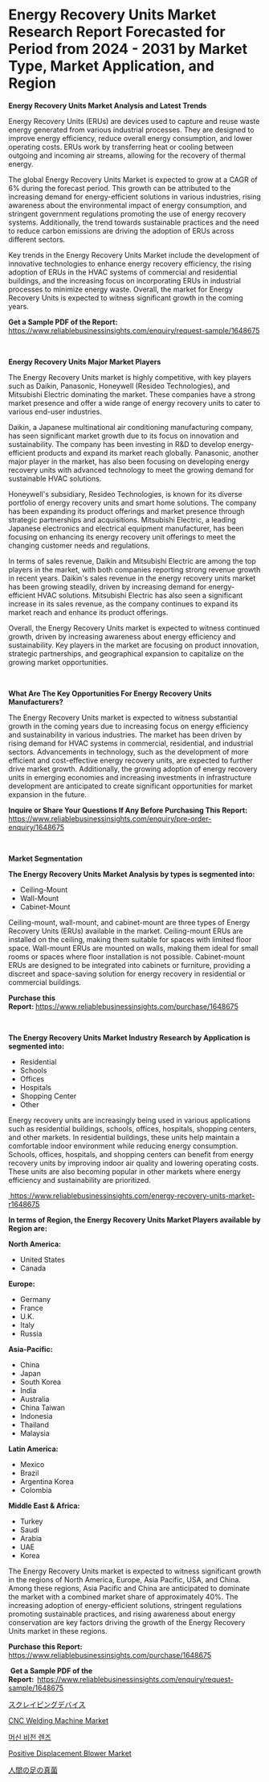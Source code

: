 <p><h1>Energy Recovery Units Market Research Report Forecasted for Period from 2024 -  2031 by Market Type, Market Application, and Region</h1></p><p><strong>Energy Recovery Units Market Analysis and Latest Trends</strong></p>
<p><p>Energy Recovery Units (ERUs) are devices used to capture and reuse waste energy generated from various industrial processes. They are designed to improve energy efficiency, reduce overall energy consumption, and lower operating costs. ERUs work by transferring heat or cooling between outgoing and incoming air streams, allowing for the recovery of thermal energy.</p><p>The global Energy Recovery Units Market is expected to grow at a CAGR of 6% during the forecast period. This growth can be attributed to the increasing demand for energy-efficient solutions in various industries, rising awareness about the environmental impact of energy consumption, and stringent government regulations promoting the use of energy recovery systems. Additionally, the trend towards sustainable practices and the need to reduce carbon emissions are driving the adoption of ERUs across different sectors.</p><p>Key trends in the Energy Recovery Units Market include the development of innovative technologies to enhance energy recovery efficiency, the rising adoption of ERUs in the HVAC systems of commercial and residential buildings, and the increasing focus on incorporating ERUs in industrial processes to minimize energy waste. Overall, the market for Energy Recovery Units is expected to witness significant growth in the coming years.</p></p>
<p><strong>Get a Sample PDF of the Report:&nbsp;</strong> <a href="https://www.reliablebusinessinsights.com/enquiry/request-sample/1648675">https://www.reliablebusinessinsights.com/enquiry/request-sample/1648675</a></p>
<p>&nbsp;</p>
<p><strong>Energy Recovery Units Major Market Players</strong></p>
<p><p>The Energy Recovery Units market is highly competitive, with key players such as Daikin, Panasonic, Honeywell (Resideo Technologies), and Mitsubishi Electric dominating the market. These companies have a strong market presence and offer a wide range of energy recovery units to cater to various end-user industries.</p><p>Daikin, a Japanese multinational air conditioning manufacturing company, has seen significant market growth due to its focus on innovation and sustainability. The company has been investing in R&D to develop energy-efficient products and expand its market reach globally. Panasonic, another major player in the market, has also been focusing on developing energy recovery units with advanced technology to meet the growing demand for sustainable HVAC solutions.</p><p>Honeywell's subsidiary, Resideo Technologies, is known for its diverse portfolio of energy recovery units and smart home solutions. The company has been expanding its product offerings and market presence through strategic partnerships and acquisitions. Mitsubishi Electric, a leading Japanese electronics and electrical equipment manufacturer, has been focusing on enhancing its energy recovery unit offerings to meet the changing customer needs and regulations.</p><p>In terms of sales revenue, Daikin and Mitsubishi Electric are among the top players in the market, with both companies reporting strong revenue growth in recent years. Daikin's sales revenue in the energy recovery units market has been growing steadily, driven by increasing demand for energy-efficient HVAC solutions. Mitsubishi Electric has also seen a significant increase in its sales revenue, as the company continues to expand its market reach and enhance its product offerings.</p><p>Overall, the Energy Recovery Units market is expected to witness continued growth, driven by increasing awareness about energy efficiency and sustainability. Key players in the market are focusing on product innovation, strategic partnerships, and geographical expansion to capitalize on the growing market opportunities.</p></p>
<p>&nbsp;</p>
<p><strong>What Are The Key Opportunities For Energy Recovery Units Manufacturers?</strong></p>
<p><p>The Energy Recovery Units market is expected to witness substantial growth in the coming years due to increasing focus on energy efficiency and sustainability in various industries. The market has been driven by rising demand for HVAC systems in commercial, residential, and industrial sectors. Advancements in technology, such as the development of more efficient and cost-effective energy recovery units, are expected to further drive market growth. Additionally, the growing adoption of energy recovery units in emerging economies and increasing investments in infrastructure development are anticipated to create significant opportunities for market expansion in the future.</p></p>
<p><strong>Inquire or Share Your Questions If Any Before Purchasing This Report:</strong> <a href="https://www.reliablebusinessinsights.com/enquiry/pre-order-enquiry/1648675">https://www.reliablebusinessinsights.com/enquiry/pre-order-enquiry/1648675</a></p>
<p>&nbsp;</p>
<p><strong>Market Segmentation</strong></p>
<p><strong>The Energy Recovery Units Market Analysis by types is segmented into:</strong></p>
<p><ul><li>Ceiling-Mount</li><li>Wall-Mount</li><li>Cabinet-Mount</li></ul></p>
<p><p>Ceiling-mount, wall-mount, and cabinet-mount are three types of Energy Recovery Units (ERUs) available in the market. Ceiling-mount ERUs are installed on the ceiling, making them suitable for spaces with limited floor space. Wall-mount ERUs are mounted on walls, making them ideal for small rooms or spaces where floor installation is not possible. Cabinet-mount ERUs are designed to be integrated into cabinets or furniture, providing a discreet and space-saving solution for energy recovery in residential or commercial buildings.</p></p>
<p><strong>Purchase this Report:&nbsp;</strong><a href="https://www.reliablebusinessinsights.com/purchase/1648675">https://www.reliablebusinessinsights.com/purchase/1648675</a></p>
<p>&nbsp;</p>
<p><strong>The Energy Recovery Units Market Industry Research by Application is segmented into:</strong></p>
<p><ul><li>Residential</li><li>Schools</li><li>Offices</li><li>Hospitals</li><li>Shopping Center</li><li>Other</li></ul></p>
<p><p>Energy recovery units are increasingly being used in various applications such as residential buildings, schools, offices, hospitals, shopping centers, and other markets. In residential buildings, these units help maintain a comfortable indoor environment while reducing energy consumption. Schools, offices, hospitals, and shopping centers can benefit from energy recovery units by improving indoor air quality and lowering operating costs. These units are also becoming popular in other markets where energy efficiency and sustainability are prioritized.</p></p>
<p><a href="https://www.reliablebusinessinsights.com/energy-recovery-units-market-r1648675">&nbsp;https://www.reliablebusinessinsights.com/energy-recovery-units-market-r1648675</a></p>
<p><strong>In terms of Region, the Energy Recovery Units Market Players available by Region are:</strong></p>
<p>
    <p> <strong> North America: </strong>
        <ul>
            <li>United States</li>
            <li>Canada</li>
        </ul>
        </p> 
    <p> <strong> Europe: </strong>
        <ul>
            <li>Germany</li>
            <li>France</li>
            <li>U.K.</li>
            <li>Italy</li>
            <li>Russia</li>
        </ul>
        </p> 
    <p> <strong> Asia-Pacific: </strong>
        <ul>
            <li>China</li>
            <li>Japan</li>
            <li>South Korea</li>
            <li>India</li>
            <li>Australia</li>
            <li>China Taiwan</li>
            <li>Indonesia</li>
            <li>Thailand</li>
            <li>Malaysia</li>
        </ul>
        </p> 
    <p> <strong> Latin America: </strong>
        <ul>
            <li>Mexico</li>
            <li>Brazil</li>
            <li>Argentina Korea</li>
            <li>Colombia</li>
        </ul>
        </p> 
    <p> <strong> Middle East & Africa: </strong>
        <ul>
            <li>Turkey</li>
            <li>Saudi</li>
            <li>Arabia</li>
            <li>UAE</li>
            <li>Korea</li>
        </ul>
    </p>
    </p>
<p><p>The Energy Recovery Units market is expected to witness significant growth in the regions of North America, Europe, Asia Pacific, USA, and China. Among these regions, Asia Pacific and China are anticipated to dominate the market with a combined market share of approximately 40%. The increasing adoption of energy-efficient solutions, stringent regulations promoting sustainable practices, and rising awareness about energy conservation are key factors driving the growth of the Energy Recovery Units market in these regions.</p></p>
<p><strong>Purchase this Report: </strong><a href="https://www.reliablebusinessinsights.com/purchase/1648675">https://www.reliablebusinessinsights.com/purchase/1648675</a></p>
<p>&nbsp;<strong>Get a Sample PDF of the Report:&nbsp;&nbsp;</strong><a href="https://www.reliablebusinessinsights.com/enquiry/request-sample/1648675">https://www.reliablebusinessinsights.com/enquiry/request-sample/1648675</a></p>
<p><strong></strong></p>
<p><p><a href="https://github.com/leigh4852023/Market-Research-Report-List-1/blob/main/3987190155824.md">スクレイピングデバイス</a></p><p><a href="https://github.com/Paul14Anderson63/Market-Research-Report-List-4/blob/main/cnc-welding-machine-market.md">CNC Welding Machine Market</a></p><p><a href="https://github.com/JeromeRtyau89966/Market-Research-Report-List-2/blob/main/9110244166454.md">머신 비전 렌즈</a></p><p><a href="https://github.com/mabutironaldo/Market-Research-Report-List-5/blob/main/positive-displacement-blower-market.md">Positive Displacement Blower Market</a></p><p><a href="https://github.com/SimeonBode1/Market-Research-Report-List-1/blob/main/4625662155825.md">人間の足の真菌</a></p></p>